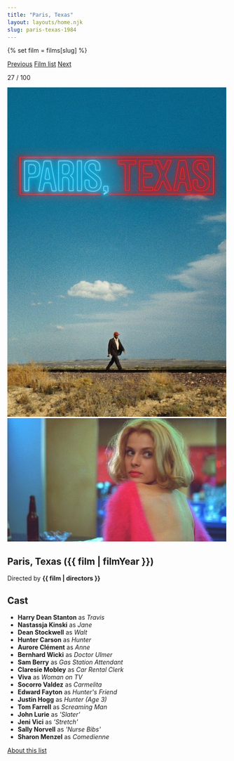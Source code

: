 ```yaml
---
title: "Paris, Texas"
layout: layouts/home.njk
slug: paris-texas-1984
---
```


{% set film = films[slug] %}

<nav class="films">
  <a class="prev" href="../local-hero-1983">Previous</a>
  <a href="../">Film list</a>
  <a class="next" href="../brazil-1985">Next</a>
</nav>

<p>27 / 100</p>

<article class="film">
  <div class="backdrop-and-poster">
    <img class="poster" src="../films/posters/paris-texas-1984.jpg" alt="">
    <img class="backdrop" src="../films/backdrops/paris-texas-1984.jpg" alt="">
  </div>

  <h1>Paris, Texas ({{ film | filmYear }})</h1>

  

  <p class="director">
    Directed by <strong>{{ film | directors }}</strong>
  </p>


  <h2>
    Cast
  </h2>
  <ul>
            <li><strong>Harry Dean Stanton</strong> as <em>Travis</em></li>
        <li><strong>Nastassja Kinski</strong> as <em>Jane</em></li>
        <li><strong>Dean Stockwell</strong> as <em>Walt</em></li>
        <li><strong>Hunter Carson</strong> as <em>Hunter</em></li>
        <li><strong>Aurore Clément</strong> as <em>Anne</em></li>
        <li><strong>Bernhard Wicki</strong> as <em>Doctor Ulmer</em></li>
        <li><strong>Sam Berry</strong> as <em>Gas Station Attendant</em></li>
        <li><strong>Claresie Mobley</strong> as <em>Car Rental Clerk</em></li>
        <li><strong>Viva</strong> as <em>Woman on TV</em></li>
        <li><strong>Socorro Valdez</strong> as <em>Carmelita</em></li>
        <li><strong>Edward Fayton</strong> as <em>Hunter's Friend</em></li>
        <li><strong>Justin Hogg</strong> as <em>Hunter (Age 3)</em></li>
        <li><strong>Tom Farrell</strong> as <em>Screaming Man</em></li>
        <li><strong>John Lurie</strong> as <em>'Slater'</em></li>
        <li><strong>Jeni Vici</strong> as <em>'Stretch'</em></li>
        <li><strong>Sally Norvell</strong> as <em>'Nurse Bibs'</em></li>
        <li><strong>Sharon Menzel</strong> as <em>Comedienne</em></li>
  </ul>
</article>
<footer>
  <a href="../about">About this list</a>
</footer>
